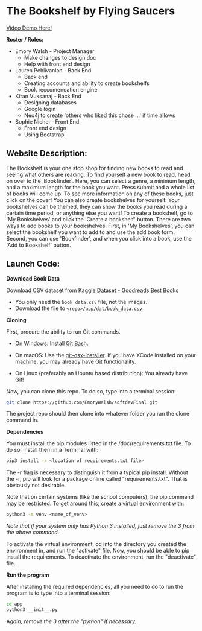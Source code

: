 # The Bookshelf by Flying Saucers

[Video Demo Here!](https://www.youtube.com/watch?v=7a9ohpvCAG8)

**Roster / Roles:**

- Emory Walsh - Project Manager
  - Make changes to design doc
  - Help with front end design
- Lauren Pehlivanian - Back End
  - Back end
  - Creating accounts and ability to create bookshelfs
  - Book reccomendation engine
- Kiran Vuksanaj - Back End
  - Designing databases
  - Google login
  - Neo4j to create 'others who liked this chose ...' if time allows
- Sophie Nichol - Front End
  - Front end design
  - Using Bootstrap

## Website Description:

The Bookshelf is your one stop shop for finding new books to read and seeing what others are reading. To find yourself a new book to read, head on over to the 'Bookfinder'. Here, you can select a genre, a minimum length, and a maximum length for the book you want. Press submit and a whole list of books will come up. To see more information on any of these books, just click on the cover! You can also create bookshelves for yourself. Your bookshelves can be themed, they can show the books you read during a certain time period, or anything else you want! To create a bookshelf, go to 'My Bookshelves' and click the 'Create a bookshelf' button. There are two ways to add books to your bookshelves. First, in 'My Bookshelves', you can select the bookshelf you want to add to and use the add book form. Second, you can use 'Bookfinder', and when you click into a book, use the 'Add to Bookshelf' button.

## Launch Code:


  **Download Book Data**

  Download CSV dataset from [Kaggle Dataset - Goodreads Best Books](https://www.kaggle.com/meetnaren/goodreads-best-books/)
  - You only need the `book_data.csv` file, not the images.
  - Download the file to `<repo>/app/dat/book_data.csv`

  **Cloning**

  First, procure the ability to run Git commands.

  - On Windows: Install [Git Bash](https://github.com/git-for-windows/git/releases/download/v2.24.0.windows.2/Git-2.24.0.2-64-bit.exe).

  - On macOS: Use the [git-osx-installer](https://sourceforge.net/projects/git-osx-installer/files/git-2.23.0-intel-universal-mavericks.dmg/download?use_mirror=autoselect). If you have XCode installed on your machine, you may already have Git functionality.

  - On Linux (preferably an Ubuntu based distribution): You already have Git!

  Now, you can clone this repo. To do so, type into a terminal session:
  ```bash
  git clone https://github.com/EmoryWalsh/softdevFinal.git
  ```

  The project repo should then clone into whatever folder you ran the clone command in.

  **Dependencies**

  You must install the pip modules listed in the /doc/requirements.txt file. To do so, install them in a Terminal with:
  ```bash
  pip3 install -r <location of requirements.txt file>
  ```

  The -r flag is necessary to distinguish it from a typical pip install. Without the -r, pip will look for a package online called "requirements.txt". That is obviously not desirable.

  Note that on certain systems (like the school computers), the pip command may be restricted. To get around this, create a virtual environment with:
  ```bash
  python3 -m venv <name_of_venv>
  ```
  *Note that if your system only has Python 3 installed, just remove the 3 from the above command.*

  To activate the virtual environment, cd into the directory you created the environment in, and run the "activate" file. Now, you should be able to pip install the requirements. To deactivate the environment, run the "deactivate" file.  

  **Run the program**

  After installing the required dependencies, all you need to do to run the program is to type into a terminal session:
  ```bash
  cd app
  python3 __init__.py
  ```
  A*gain, remove the 3 after the "python" if necessary.*
